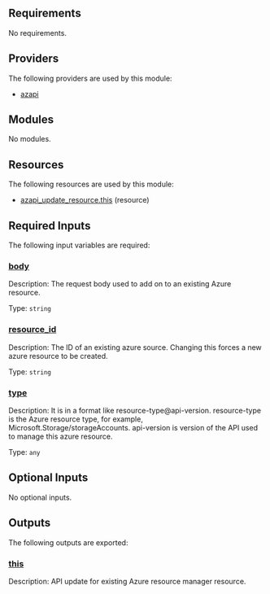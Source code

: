 <!-- BEGIN_TF_DOCS -->
## Requirements

No requirements.

## Providers

The following providers are used by this module:

- <a name="provider_azapi"></a> [azapi](#provider\_azapi)

## Modules

No modules.

## Resources

The following resources are used by this module:

- [azapi_update_resource.this](https://registry.terraform.io/providers/Azure/azapi/latest/docs/resources/update_resource) (resource)

## Required Inputs

The following input variables are required:

### <a name="input_body"></a> [body](#input\_body)

Description: The request body used to add on to an existing Azure resource.

Type: `string`

### <a name="input_resource_id"></a> [resource\_id](#input\_resource\_id)

Description: The ID of an existing azure source. Changing this forces a new azure resource to be created.

Type: `string`

### <a name="input_type"></a> [type](#input\_type)

Description: It is in a format like resource-type@api-version. resource-type is the Azure resource type, for example, Microsoft.Storage/storageAccounts. api-version is version of the API used to manage this azure resource.

Type: `any`

## Optional Inputs

No optional inputs.

## Outputs

The following outputs are exported:

### <a name="output_this"></a> [this](#output\_this)

Description: API update for existing Azure resource manager resource.
<!-- END_TF_DOCS -->